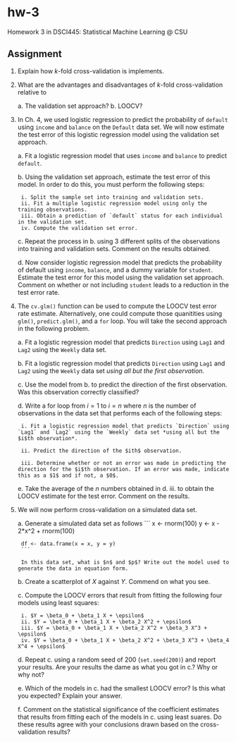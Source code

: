 # hw-3

Homework 3 in DSCI445: Statistical Machine Learning @ CSU

## Assignment

1. Explain how $k$-fold cross-validation is implements.

2. What are the advantages and disadvantages of $k$-fold cross-validation relative to
    
    a. The validation set approach?
    b. LOOCV?
    
3. In Ch. 4, we used logistic regression to predict the probability of `default` using `income` and `balance` on the `Default` data set. We will now estimate the test error of this logistic regression model using the validation set approach.

    a. Fit a logistic regression model that uses `income` and `balance` to predict `default`.
    
    b. Using the validation set approach, estimate the test error of this model. In order to do this, you must perform the following steps:
    
        i. Split the sample set into training and validation sets.
        ii. Fit a multiple logistic regression model using only the training observations.
        iii. Obtain a prediction of `default` status for each individual in the validation set.
        iv. Compute the validation set error.
        
    c. Repeat the process in b. using 3 different splits of the observations into training and validation sets. Comment on the results obtained.
    
    d. Now consider  logistic regression model that predicts the probability of default using `income`, `balance`, and a dummy variable for `student`. Estimate the test error for this model using the validation set approach. Comment on whether or not including `student` leads to a reduction in the test error rate.
    
4. The `cv.glm()` function can be used to compute the LOOCV test error rate estimate. Alternatively, one could compute those quanitities using `glm()`, `predict.glm()`, and a `for` loop. You will take the second approach in the following problem.

    a. Fit a logistic regression model that predicts `Direction` using `Lag1` and `Lag2` using the `Weekly` data set.
    
    b. Fit a logistic regression model that predicts `Direction` using `Lag1` and `Lag2` using the `Weekly` data set *using all but the first observation*.
    
    c. Use the model from b. to predict the direction of the first observation. Was this observation correctly classified?
    
    d. Write a for loop from $i = 1$ to $i = n$ where $n$ is the number of observations in the data set that performs each of the following steps:
    
        i. Fit a logistic regression model that predicts `Direction` using `Lag1` and `Lag2` using the `Weekly` data set *using all but the $i$th observation*.
        
        ii. Predict the direction of the $ith$ observation.
        
        iii. Determine whether or not an error was made in predicting the direction for the $i$th observation. If an error was made, indicate this as a $1$ and if not, a $0$.
        
    e. Take the average of the $n$ numbers obtained in d. iii. to obtain the LOOCV estimate for the test error. Comment on the results.
    
5. We will now perform cross-validation on a simulated data set.

    a. Generate a simulated data set as follows
        ```
        x <- rnorm(100)
        y <- x - 2*x^2 + rnorm(100)
        
        df <- data.frame(x = x, y = y)
        ```
        
        In this data set, what is $n$ and $p$? Write out the model used to generate the data in equation form.
        
    b. Create a scatterplot of $X$ against $Y$. Commend on what you see.
    
    c. Compute the LOOCV errors that result from fitting the following four models using least squares:
        
        i. $Y = \beta_0 + \beta_1 X + \epsilon$
        ii. $Y = \beta_0 + \beta_1 X + \beta_2 X^2 + \epsilon$
        iii. $Y = \beta_0 + \beta_1 X + \beta_2 X^2 + \beta_3 X^3 + \epsilon$
        iv. $Y = \beta_0 + \beta_1 X + \beta_2 X^2 + \beta_3 X^3 + \beta_4 X^4 + \epsilon$
        
    d. Repeat c. using a random seed  of $200$ (`set.seed(200)`) and report your results. Are your results the dame as what you got in c.? Why or why not?
    
    e. Which of the models in c. had the smallest LOOCV error? Is this what you expected? Explain your answer.
    
    f. Comment on the statistical significance of the coefficient estimates that results from fitting each of the models in c. using least suares. Do these results agree with your conclusions drawn based on the cross-validation results?
        
    

